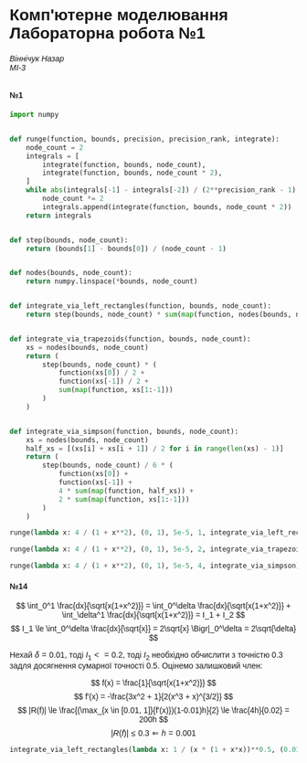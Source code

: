 # Комп'ютерне моделювання <br> Лабораторна робота №1
###### Віннічук Назар <br> МІ-3

#### №1

```python
import numpy


def runge(function, bounds, precision, precision_rank, integrate):
    node_count = 2
    integrals = [
        integrate(function, bounds, node_count),
        integrate(function, bounds, node_count * 2),
    ]
    while abs(integrals[-1] - integrals[-2]) / (2**precision_rank - 1) > precision:
        node_count *= 2
        integrals.append(integrate(function, bounds, node_count * 2))
    return integrals


def step(bounds, node_count):
    return (bounds[1] - bounds[0]) / (node_count - 1)


def nodes(bounds, node_count):
    return numpy.linspace(*bounds, node_count)


def integrate_via_left_rectangles(function, bounds, node_count):
    return step(bounds, node_count) * sum(map(function, nodes(bounds, node_count)[:-1]))


def integrate_via_trapezoids(function, bounds, node_count):
    xs = nodes(bounds, node_count)
    return (
        step(bounds, node_count) * (
            function(xs[0]) / 2 +
            function(xs[-1]) / 2 +
            sum(map(function, xs[1:-1]))
        )
    )


def integrate_via_simpson(function, bounds, node_count):
    xs = nodes(bounds, node_count)
    half_xs = [(xs[i] + xs[i + 1]) / 2 for i in range(len(xs) - 1)]
    return (
        step(bounds, node_count) / 6 * (
            function(xs[0]) +
            function(xs[-1]) +
            4 * sum(map(function, half_xs)) +
            2 * sum(map(function, xs[1:-1]))
        )
    )
```

```python
runge(lambda x: 4 / (1 + x**2), (0, 1), 5e-5, 1, integrate_via_left_rectangles)
```
```python
runge(lambda x: 4 / (1 + x**2), (0, 1), 5e-5, 2, integrate_via_trapezoids)
```
```python
runge(lambda x: 4 / (1 + x**2), (0, 1), 5e-5, 4, integrate_via_simpson)
```

#### №14

$$
    \int_0^1 \frac{dx}{\sqrt{x(1+x^2)}} =
    \int_0^\delta \frac{dx}{\sqrt{x(1+x^2)}} +
    \int_\delta^1 \frac{dx}{\sqrt{x(1+x^2)}} = I_1 + I_2
$$
$$
    I_1 \le \int_0^\delta \frac{dx}{\sqrt{x}} = 2\sqrt{x} \Bigr|_0^\delta
    = 2\sqrt{\delta}
$$

Нехай $\delta = 0.01$, тоді $I_1 <= 0.2$, тоді $I_2$ необхідно обчислити з точністю
$0.3$ задля досягнення сумарної точності $0.5$. Оцінемо залишковий член:

$$
    f(x) = \frac{1}{\sqrt{x(1+x^2)}}
$$
$$
    f'(x) = -\frac{3x^2 + 1}{2(x^3 + x)^{3/2}}
$$
$$
    |R(f)|
    \le \frac{(\max_{x \in [0.01, 1]}{f'(x)})(1-0.01)h}{2}
    \le \frac{4h}{0.02}
    = 200h
$$
$$
    |R(f)| \le 0.3 \Leftarrow h = 0.001
$$

```python
integrate_via_left_rectangles(lambda x: 1 / (x * (1 + x*x))**0.5, (0.01, 1), 991)
```

<style>
    body {
        font-family: sans-serif;
    }
    .MathJax * {
        color: inherit !important;
    }
</style>
